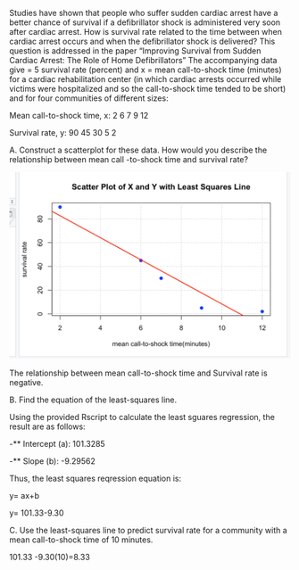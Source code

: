 Studies have shown that people who suffer sudden cardiac arrest have a better chance of survival if a defibrillator shock is administered very soon after cardiac arrest. 
How is survival rate related to the time between when cardiac arrest occurs and when the defibrillator shock is delivered? This question is addressed 
in the paper “Improving Survival from Sudden Cardiac Arrest: The Role of Home Defibrillators” The accompanying data give = 5 survival rate (percent) 
and x = mean call-to-shock time (minutes) for a cardiac rehabilitation center (in which cardiac arrests occurred while victims were hospitalized and so the call-to-shock time tended 
to be short) and for four communities of different sizes:

Mean call-to-shock time, x: 2 6 7 9 12

Survival rate, y: 90 45 30 5 2

A. Construct a scatterplot for these data. How would you describe the relationship between mean call -to-shock time and survival rate?

<img src="scatterplot-image.png" alt="Scatter Plot" width="600"/>


The relationship between mean call-to-shock time and Survival rate is negative.

B. Find the equation of the least-squares line.

Using the provided Rscript to calculate the least sguares regression, the result are as follows:

-** Intercept (a): 101.3285 

-** Slope (b): -9.29562 


Thus, the least squares reqression equation is:

   y= ax+b 
   
   y= 101.33-9.30
   
C. Use the least-squares line to predict survival rate for a community with a mean call-to-shock time
of 10 minutes.

101.33 -9.30(10)=8.33





